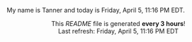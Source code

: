 My name is Tanner and today is Friday, April 5, 11:16 PM EDT.

<p align="center">This <i>README</i> file is generated <b>every 3 hours</b>!</br>Last refresh: Friday, April 5, 11:16 PM EDT<br /></p>
